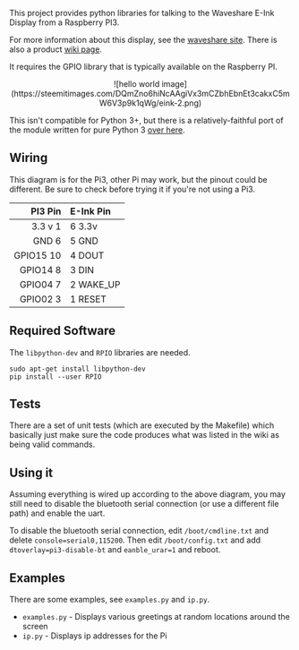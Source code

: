 This project provides python libraries for talking to the Waveshare E-Ink
Display from a Raspberry PI3.

For more information about this display, see the [waveshare site](https://www.waveshare.com/4.3inch-e-paper.htm).  There is also a product [wiki page](https://www.waveshare.com/wiki/4.3inch_e-Paper_UART_Module).

It requires the GPIO library that is typically available on the Raspberry PI.

<center>![hello world image](https://steemitimages.com/DQmZno6hiNcAAgiVx3mCZbhEbnEt3cakxC5mW6V3p9k1qWg/eink-2.png)</center>


This isn't compatible for Python 3+, but there is a relatively-faithful port of the module written for pure Python 3 [over here](https://github.com/jarret/raspi-uart-waveshare/blob/master/waveshare/epaper.py).

Wiring
------
This diagram is for the Pi3, other Pi may work, but the pinout could be
different.  Be sure to check before trying it if you're not using a Pi3.


| PI3 Pin  | E-Ink Pin |
|---------:|:----------|
| 3.3 v  1 | 6 3.3v    |
| GND    6 | 5 GND     |
|GPIO15 10 | 4 DOUT    |
|GPIO14  8 | 3 DIN     |
|GPIO04  7 | 2 WAKE_UP |
|GPIO02  3 | 1 RESET   |

Required Software
-----------------
The `libpython-dev` and `RPIO` libraries are needed.

    sudo apt-get install libpython-dev
    pip install --user RPIO


Tests
-----
There are a set of unit tests (which are executed by the Makefile) which
basically just make sure the code produces what was listed in the wiki as being
valid commands.

Using it
-------
Assuming everything is wired up according to the above diagram, you may still
need to disable the bluetooth serial connection (or use a different file path)
and enable the uart.

To disable the bluetooth serial connection, edit `/boot/cmdline.txt` and delete
`console=serial0,115200`.  Then edit `/boot/config.txt` and add
`dtoverlay=pi3-disable-bt` and `eanble_urar=1` and reboot.

Examples
--------

There are some examples, see `examples.py` and `ip.py`.

* `examples.py` - Displays various greetings at random locations around the
  screen
* `ip.py` - Displays ip addresses for the Pi


